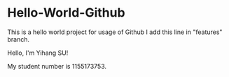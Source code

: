 # Hello-World-Github
This is a hello world project for usage of Github
I add this line in "features" branch.

Hello, I'm Yihang SU!

My student number is 1155173753.


